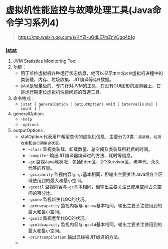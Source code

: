 # 虚拟机性能监控与故障处理工具(Java命令学习系列4)

> https://mp.weixin.qq.com/s/KYZI-uQdLE7mZnVOgq4b1g

### [jstat](https://mp.weixin.qq.com/s/pp0hrFPguptR4Q68wQRzDQ)
1. JVM Statistics Monitoring Tool
2. 功能：
    - 用于监控虚拟机各种运行状态信息，他可以显示`本地`或`远程`虚拟机进程中的类装载、内存、垃圾收集、JIT编译等`运行`数据。
    - jstat是轻量级的、专门针对JVM的工具，在没有GUI图形的服务器上，它是运行期定位虚拟机性能问题的首选工具。
3. 命令格式：
    - `jstat [ generalOption | outputOptions vmid [ interval[s|ms] [ count ] ]`
4. generalOption:
    - `-help`
    - `-options`
5. outputOptions：
    + statOption:代表用户希望查询的虚拟机信息，主要分为3类：`类装载`、`垃圾收集`和`运行期编译状况`。
        - `–class` 监视类装载、卸载数量、总空间及类装载所耗费的时间。
        - `-compiler` 输出JIT编译器编译过的方法、耗时等信息。
        - `-gc` 监视Java堆状况，包括Eden区、2个Survivor区、老年代、永久代等的容量。
        - `-gccapacity` 监视内容与`-gc`基本相同，但输出主要关注Java堆各个区域使用到的最大和最小空间。
        - `-gcutil` 监视内容与`-gc`基本相同，但输出主要关注已使用空间占总空间的百分比。
        - `-gcnew` 监视新生代GC的状况。
        - `-gcnewcapacity` 监视内容与`-gcnew`基本相同，输出主要关注使用到的最大和最小空间。
        - `-gcold` 监视老年代GC的状况。
        - `-gcoldcapacity` 监视内容与`-gcold`基本相同，输出主要关注使用到的最大和最小空间。
        - `-printcompilation` 输出已经被JIT编译的方法。
    + 